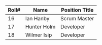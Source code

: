 
| Roll# | Name      | Position Title |
| ----- | --------- | -------------- |
| 16    | Ian Hanby | Scrum Master   |
| 17    |Hunter Holm| Developer      |
| 18    |Wilmer Isip| Developer      |

